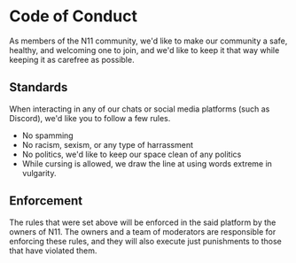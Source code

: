 # Code of Conduct
As members of the N11 community, we'd like to make our community a safe, healthy, and welcoming one to join, and we'd like to keep it that way while keeping it as carefree as possible.
## Standards
When interacting in any of our chats or social media platforms (such as Discord), we'd like you to follow a few rules.
 - No spamming
 - No racism, sexism, or any type of harrassment
 - No politics, we'd like to keep our space clean of any politics
 - While cursing is allowed, we draw the line at using words extreme in vulgarity.


## Enforcement
The rules that were set above will be enforced in the said platform by the owners of N11. The owners and a team of moderators are responsible for enforcing these rules, and they will also execute just punishments to those that have violated them.
 

